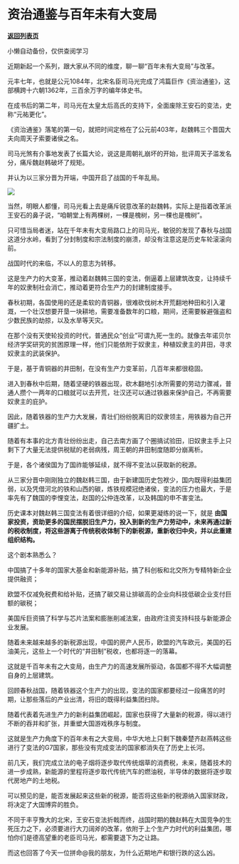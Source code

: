 # 资治通鉴与百年未有大变局

[**返回列表页**](/gzh/政事堂2019)

小懒自动备份，仅供查阅学习

近期新起一个系列，跟大家从不同的维度，聊一聊“百年未有大变局”与改革。  

元丰七年，也就是公元1084年，北宋名臣司马光完成了鸿篇巨作《资治通鉴》，这部横跨十六朝1362年，三百余万字的编年体史书。

在成书后的第二年，司马光在太皇太后高氏的支持下，全面废除王安石的变法，史称“元祐更化”。

《资治通鉴》落笔的第一句，就把时间定格在了公元前403年，赵魏韩三个晋国大夫向周天子索要诸侯之名。

司马光煞有介事地发表了长篇大论，说这是周朝礼崩坏的开始，批评周天子滥发名分，痛斥魏赵韩破坏了规矩。

并认为以三家分晋为开端，中国开启了战国的千年乱局。

![](https://mmbiz.qpic.cn/mmbiz_jpg/rxhS23yu8cMSE6micKNuicTbVia8ZeonLicfSne9PefK3rvek1icpibOuZMicNZZLq9ekJQeQKicFCbpvRBI3O5IQmNzLw/640?wx_fmt=jpeg)

当然，明眼人都懂，司马光看上去是痛斥锐意改革的赵魏韩，实际上是指着改革派王安石的鼻子说，“咱朝堂上有两棵树，一棵是槐树，另一棵也是槐树”。

只可惜当局者迷，站在千年未有大变局路口上的司马光，敏锐的发现了春秋与战国这道分水岭，看到了分封制度和宗法制度的崩溃，却没有注意这是历史车轮滚滚向前。

战国时代的来临，不以人的意志为转移。

这是生产力的大变革，推动着赵魏韩三国的变法，倒逼着上层建筑改变，让持续千年的奴隶制社会消亡，推动着更符合生产力的封建制度接手。

春秋初期，各国使用的还是柔软的青铜器，很难砍伐树木开荒翻地种田和引入灌溉，一个壮汉想要开垦一块耕地，需要准备数年的口粮，期间，还需要躲避强盗和少数民族的劫掠，以及水旱等天灾。

在那个没有天使轮投资的时代，普通民众“创业”可谓九死一生的。就像去年诺贝尔经济学奖研究的贫困原理一样，他们只能依附于奴隶主，种植奴隶主的井田，寻求奴隶主的武装保护。

于是，基于青铜器的井田制，在没有生产力变革前，几百年来都很稳固。

进入到春秋中后期，随着坚硬的铁器出现，砍木翻地引水所需要的劳动力骤减，普通人攒个一两年的口粮就可以去开荒，壮汉还可以通过铁器来保护自己，不再需要奴隶主的庇护。

因此，随着铁器的生产力大发展，青壮们纷纷脱离旧的奴隶领主，用铁器为自己开疆扩土。

随着有本事的北方青壮纷纷出走，自己去南方画了个圈搞试验田，旧奴隶主手上只剩下了大量无法提供税赋的老弱病残，周王朝的井田制度随即分崩离析。

于是，各个诸侯国为了国祚能够延续，就不得不变法以获取新的税源。

从三家分晋中刚刚独立的魏赵韩三国，由于新建国历史包袱少，国内既得利益集团弱，以及凭借河北的铁和山西的碳，炼铁规模冠绝诸侯，变法的压力也最大，于是率先有了魏国的李悝变法，赵国的公仲连改革，以及韩国的申不害变法。

历史课本对魏赵韩三国变法有着很详细的介绍，如果更凝练的说一下，就是
**由国家投资，资助更多的国民摆脱旧生产力，投入到新的生产力劳动中，未来再通过新的税收制度，将这些游离于传统税收体制下的新税源，重新收归中央，并以此重建组织结构。**  

这个剧本熟悉么？  

中国搞了十多年的国家大基金和新能源补贴，搞了科创板和北交所为专精特新企业提供融资；

欧盟不仅减免税费和给补贴，还搞了碳交易让排碳高的企业向科技低碳企业支付巨额的碳税；

美国斥巨资搞了科学与芯片法案和膨胀削减法案，由政府注资支持科技与新能源企业发展。

随着未来越来越多的新税源出现，中国的房产人民币，欧盟的汽车欧元，美国的石油美元，这些上一个时代的“井田制”税收，也都将逐一的落幕。  

这就是千百年未有之大变局，由生产力的高速发展所驱动，各国都不得不大幅调整自身的上层建筑。

回顾春秋战国，随着铁器这个生产力的出现，变法的国家都要经过一段痛苦的时期，让那些落后的产业出清，将旧的既得利益集团扫除。

随着代表着先进生产力的新利益集团崛起，国家也获得了大量新的税源，得以进行不断的吞并和扩张，并重塑大国游戏秩序与制度。

这就是生产力角度下的百年未有之大变局，中华大地上只剩下魏秦楚齐赵燕韩这些进行了变法的G7国家，那些没有完成变法的国家都消失在了历史上长河。

前几天，我们完成立法的电子烟将逐步取代传统烟草的消费税，未来，随着技术的进一步成熟，新能源的里程将逐步取代传统汽车的燃油税，半导体的数据将逐步取代房地产的土地税。

可以预见的是，能否发展起来这些新的税源，能否将这些新的税源纳入国家财政，将决定了大国博弈的胜负。  

不同于丰亨豫大的北宋，王安石变法折戟而终，战国时期的魏赵韩在大国竞争的生死压力之下，必须要进行大刀阔斧的改革，依附于上个生产力时代的利益集团，哪怕你们是德高望重的老臣司马光，都需要退下为之让路。

而这也回答了今天一位拼命@我的朋友，为什么近期地产和银行跌的这么凶。  

